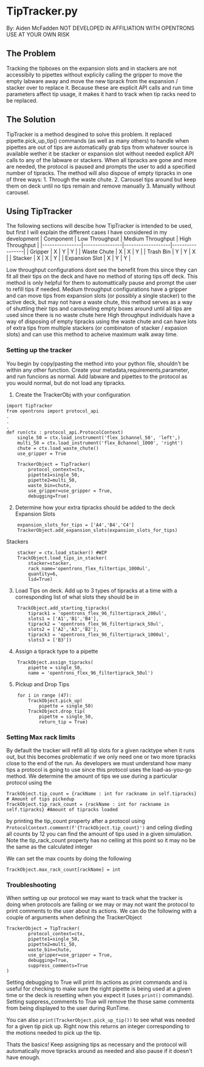 # TipTracker.py
By: Aiden McFadden
NOT DEVELOPED IN AFFILIATION WITH OPENTRONS
USE AT YOUR OWN RISK

## The Problem
Tracking the tipboxes on the expansion slots and in stackers are not accessibily to pipettes without explicily calling the gripper to move the empty labware away and move the new tiprack from the expansion / stacker over to replace it. Because these are explicit API calls and run time parameters affect tip usage, it makes it hard to track when tip racks need to be replaced.

## The Solution
TipTracker is a method desgined to solve this problem. It replaced pipette.pick_up_tip() commands (as well as many others) to handle when pipettes are out of tips are automatically grab tips from whatever source is available wether it be stacker or expansion slot without needed explicit API calls to any of the labware or stackers. When all tipracks are gone and more are needed, the protocol is paused and prompts the user to add a specified number of tipracks. The method will also dispose of empty tipracks in one of three ways: 1. Through the waste chute. 2. Carousel tips around but keep them on deck until no tips remain and remove manually 3. Manually without carousel. 

## Using TipTracker
The following sections will descibe how TipTracker is intended to be used, but first I will explain the different cases I have considered in my development
| Component      | Low Throughput | Medium Throughput | High Throughput |
|----------------|----------------|-------------------|-----------------|
| Gripper        |        X       |        Y          |         Y       |
| Waste Chute    |        X       |        X          |         Y       |
| Trash Bin      |        Y       |        Y          |         X       |
| Stacker        |        X       |        X          |         Y       |
| Expansion Slot |        X       |        Y          |         Y       |

Low throughput configurations dont see the benefit from this since they can fit all their tips on the deck and have no method of storing tips off deck. This method is only helpful for them to automattically pause and prompt the user to refill tips if needed. 
Medium throughput configurations have a gripper and can move tips from expansion slots (or possibly a single stacker) to the active deck, but may not have a waste chute, this method serves as a way of shuttling their tips and carouseling empty boxes around until all tips are used since there is no waste chute here
High throughput individuals have a way of disposing of empty tipracks using the waste chute and can have lots of extra tips from multiple stackers (or combinaton of stacker / expasion slots) and can use this method to acheive maximum walk away time. 

### Setting up the tracker
You begin by copy/pasting the method into your python file, shouldn't be within any other function. Create your metadata,requirements,parameter, and run funcions as normal. Add labware and pipettes to the protocol as you would normal, but do not load any tipracks. 
1. Create the TrackerObj with your configuration
```
import TipTracker
from opentrons import protocol_api
.
.
.
def run(ctx : protocol_api.ProtocolContext)
	single_50 = ctx.load_instrument('flex_1channel_50', 'left',)
	multi_50 = ctx.load_instrument('flex_8channel_1000', 'right')
	chute = ctx.load_waste_chute()
	use_gripper = True

	TrackerObject = TipTracker(
		protocol_context=ctx,
		pipette1=single_50, 
		pipette2=multi_50,
		waste_bin=chute,
		use_gripper=use_gripper = True,
		debugging=True)

```
2. Determine how your extra tipracks should be added to the deck
Expansion Slots
```
	expansion_slots_for_tips = ['A4','B4','C4']
	TrackerObject.add_expansion_slots(expansion_slots_for_tips)
```
Stackers
```
	stacker = ctx.load_stacker() #WIP
	TrackObject.load_tips_in_stacker(
		stacker=stacker,
		rack_name='opentrons_flex_filtertips_1000ul',
		quantity=6,
		lid=True)
```
3. Load Tips on deck. Add up to 3 types of tipracks at a time with a corresponding list of what slots they should be in
```
	TrackObject.add_starting_tipracks(
		tiprack1 = 'opentrons_flex_96_filtertiprack_200ul',
		slots1 = ['A1','B1','B4'],
		tiprack2 = 'opentrons_flex_96_filtertiprack_50ul',
		slots2 = ['A2','A3','B2'],
		tiprack3 = 'opentrons_flex_96_filtertiprack_1000ul',
		slots3 = ['B3'])
```
4. Assign a tiprack type to a pipette
```
	TrackObject.assign_tipracks(
		pipette = single_50,
		name = 'opentrons_flex_96_filtertiprack_50ul')
```
5. Pickup and Drop Tips
```
	for i in range (47):
		TrackObject.pick_up(
			pipette = single_50)
		TrackObject.drop_tip(
			pipette = single_50,
			return_tip = True)
```
### Setting Max rack limits 
By default the tracker will refill all tip slots for a given racktype when it runs out, but this becomes problematic if we only need one or two more tipracks close to the end of the run. As developers we must understand how many tips a protocol is going to use since this protocol uses the load-as-you-go method. We determine the amount of tips we use during a particular protocol using the 

```
TrackObject.tip_count = {rackName : int for rackname in self.tipracks} # Amount of tips pickedup
TrackObject.tip_rack_count = {rackName : int for rackname in self.tipracks} #Amount of tipracks loaded 
```
by printing the tip_count property after a protocol using `ProtocolContext.comment(f'{TrackObject.tip_count}')` and celing divding all counts by 12 you can find the amount of tips used in a given simulation. Note the tip_rack_count property has no ceiling at this point so it may no be the same as the calculated integer 

We can set the max counts by doing the following
```
TrackObject.max_rack_count[rackName] = int
```

### Troubleshooting
When setting up our protocol we may want to track what the tracker is doing when protocols are failing or we may or may not want the protocol to print comments to the user about its actions. We can do the following with a couple of arguments when defining the TrackerObject

```
TrackerObject = TipTracker(
		protocol_context=ctx,
		pipette1=single_50, 
		pipette2=multi_50,
		waste_bin=chute,
		use_gripper=use_gripper = True,
		debugging=True,
		suppress_comments=True
)
```

Setting debugging to True will print its actions as print commands and is useful for checking to make sure the right pipette is being used at a given time or the deck is resetting when you expect it (uses `print()` commands). Setting suppress_comments to True will remove the those same comments from being displayed to the user during RunTime.

You can also `print(TrackerObject.pick_up_tip())` to see what was needed for a given tip pick up. Right now this returns an integer corresponding to the motions needed to pick up the tip.


Thats the basics! Keep assigning tips as necessary and the protocol will automatically move tipracks around as needed and also pause if it doesn't have enough. 
